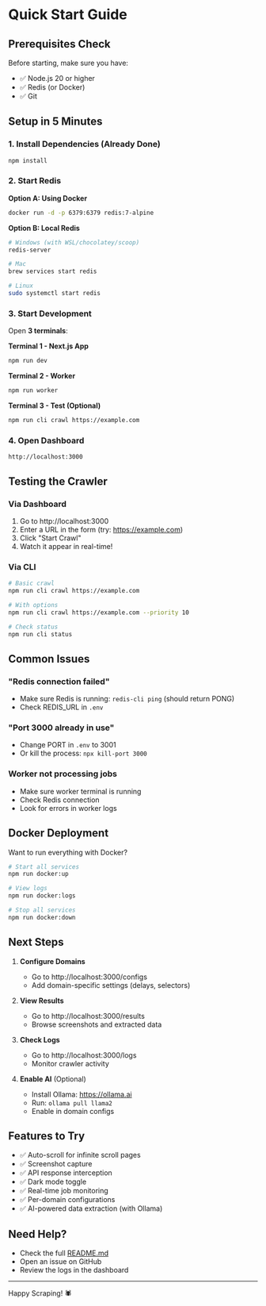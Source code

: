 # Quick Start Guide

## Prerequisites Check

Before starting, make sure you have:
- ✅ Node.js 20 or higher
- ✅ Redis (or Docker)
- ✅ Git

## Setup in 5 Minutes

### 1. Install Dependencies (Already Done)
```bash
npm install
```

### 2. Start Redis

**Option A: Using Docker**
```bash
docker run -d -p 6379:6379 redis:7-alpine
```

**Option B: Local Redis**
```bash
# Windows (with WSL/chocolatey/scoop)
redis-server

# Mac
brew services start redis

# Linux
sudo systemctl start redis
```

### 3. Start Development

Open **3 terminals**:

**Terminal 1 - Next.js App**
```bash
npm run dev
```

**Terminal 2 - Worker**
```bash
npm run worker
```

**Terminal 3 - Test (Optional)**
```bash
npm run cli crawl https://example.com
```

### 4. Open Dashboard
```
http://localhost:3000
```

## Testing the Crawler

### Via Dashboard
1. Go to http://localhost:3000
2. Enter a URL in the form (try: https://example.com)
3. Click "Start Crawl"
4. Watch it appear in real-time!

### Via CLI
```bash
# Basic crawl
npm run cli crawl https://example.com

# With options
npm run cli crawl https://example.com --priority 10

# Check status
npm run cli status
```

## Common Issues

### "Redis connection failed"
- Make sure Redis is running: `redis-cli ping` (should return PONG)
- Check REDIS_URL in `.env`

### "Port 3000 already in use"
- Change PORT in `.env` to 3001
- Or kill the process: `npx kill-port 3000`

### Worker not processing jobs
- Make sure worker terminal is running
- Check Redis connection
- Look for errors in worker logs

## Docker Deployment

Want to run everything with Docker?

```bash
# Start all services
npm run docker:up

# View logs
npm run docker:logs

# Stop all services
npm run docker:down
```

## Next Steps

1. **Configure Domains**
   - Go to http://localhost:3000/configs
   - Add domain-specific settings (delays, selectors)

2. **View Results**
   - Go to http://localhost:3000/results
   - Browse screenshots and extracted data

3. **Check Logs**
   - Go to http://localhost:3000/logs
   - Monitor crawler activity

4. **Enable AI** (Optional)
   - Install Ollama: https://ollama.ai
   - Run: `ollama pull llama2`
   - Enable in domain configs

## Features to Try

- ✅ Auto-scroll for infinite scroll pages
- ✅ Screenshot capture
- ✅ API response interception
- ✅ Dark mode toggle
- ✅ Real-time job monitoring
- ✅ Per-domain configurations
- ✅ AI-powered data extraction (with Ollama)

## Need Help?

- Check the full [README.md](./README.md)
- Open an issue on GitHub
- Review the logs in the dashboard

---

Happy Scraping! 🕷️
